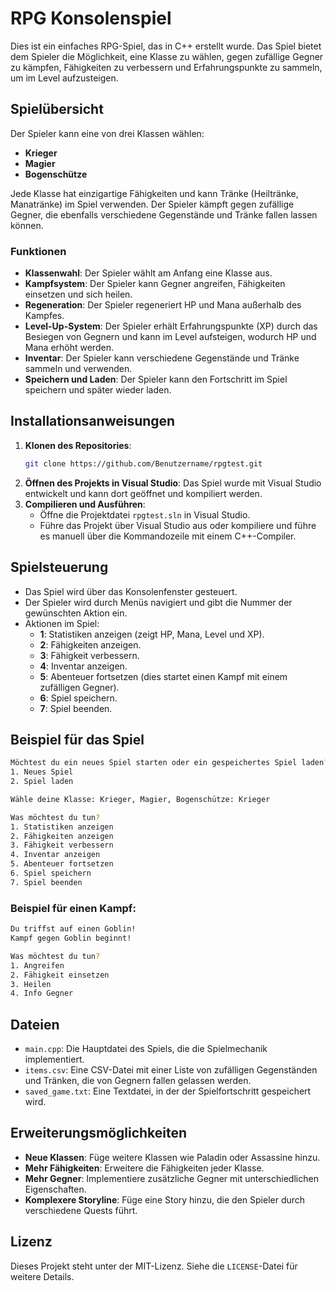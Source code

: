 # RPG Konsolenspiel 

Dies ist ein einfaches RPG-Spiel, das in C++ erstellt wurde. Das Spiel bietet dem Spieler die Möglichkeit, eine Klasse zu wählen, gegen zufällige Gegner zu kämpfen, Fähigkeiten zu verbessern und Erfahrungspunkte zu sammeln, um im Level aufzusteigen.

## Spielübersicht

Der Spieler kann eine von drei Klassen wählen:
- **Krieger**
- **Magier**
- **Bogenschütze**

Jede Klasse hat einzigartige Fähigkeiten und kann Tränke (Heiltränke, Manatränke) im Spiel verwenden. Der Spieler kämpft gegen zufällige Gegner, die ebenfalls verschiedene Gegenstände und Tränke fallen lassen können. 

### Funktionen
- **Klassenwahl**: Der Spieler wählt am Anfang eine Klasse aus.
- **Kampfsystem**: Der Spieler kann Gegner angreifen, Fähigkeiten einsetzen und sich heilen.
- **Regeneration**: Der Spieler regeneriert HP und Mana außerhalb des Kampfes.
- **Level-Up-System**: Der Spieler erhält Erfahrungspunkte (XP) durch das Besiegen von Gegnern und kann im Level aufsteigen, wodurch HP und Mana erhöht werden.
- **Inventar**: Der Spieler kann verschiedene Gegenstände und Tränke sammeln und verwenden.
- **Speichern und Laden**: Der Spieler kann den Fortschritt im Spiel speichern und später wieder laden.

## Installationsanweisungen

1. **Klonen des Repositories**:
   ```bash
   git clone https://github.com/Benutzername/rpgtest.git
   ```
2. **Öffnen des Projekts in Visual Studio**: Das Spiel wurde mit Visual Studio entwickelt und kann dort geöffnet und kompiliert werden.
3. **Compilieren und Ausführen**:
   - Öffne die Projektdatei `rpgtest.sln` in Visual Studio.
   - Führe das Projekt über Visual Studio aus oder kompiliere und führe es manuell über die Kommandozeile mit einem C++-Compiler.

## Spielsteuerung

- Das Spiel wird über das Konsolenfenster gesteuert.
- Der Spieler wird durch Menüs navigiert und gibt die Nummer der gewünschten Aktion ein.
- Aktionen im Spiel:
  - **1**: Statistiken anzeigen (zeigt HP, Mana, Level und XP).
  - **2**: Fähigkeiten anzeigen.
  - **3**: Fähigkeit verbessern.
  - **4**: Inventar anzeigen.
  - **5**: Abenteuer fortsetzen (dies startet einen Kampf mit einem zufälligen Gegner).
  - **6**: Spiel speichern.
  - **7**: Spiel beenden.

## Beispiel für das Spiel

```bash
Möchtest du ein neues Spiel starten oder ein gespeichertes Spiel laden?
1. Neues Spiel
2. Spiel laden

Wähle deine Klasse: Krieger, Magier, Bogenschütze: Krieger

Was möchtest du tun?
1. Statistiken anzeigen
2. Fähigkeiten anzeigen
3. Fähigkeit verbessern
4. Inventar anzeigen
5. Abenteuer fortsetzen
6. Spiel speichern
7. Spiel beenden
```

### Beispiel für einen Kampf:

```bash
Du triffst auf einen Goblin!
Kampf gegen Goblin beginnt!

Was möchtest du tun?
1. Angreifen
2. Fähigkeit einsetzen
3. Heilen
4. Info Gegner
```

## Dateien

- `main.cpp`: Die Hauptdatei des Spiels, die die Spielmechanik implementiert.
- `items.csv`: Eine CSV-Datei mit einer Liste von zufälligen Gegenständen und Tränken, die von Gegnern fallen gelassen werden.
- `saved_game.txt`: Eine Textdatei, in der der Spielfortschritt gespeichert wird.

## Erweiterungsmöglichkeiten

- **Neue Klassen**: Füge weitere Klassen wie Paladin oder Assassine hinzu.
- **Mehr Fähigkeiten**: Erweitere die Fähigkeiten jeder Klasse.
- **Mehr Gegner**: Implementiere zusätzliche Gegner mit unterschiedlichen Eigenschaften.
- **Komplexere Storyline**: Füge eine Story hinzu, die den Spieler durch verschiedene Quests führt.

## Lizenz

Dieses Projekt steht unter der MIT-Lizenz. Siehe die `LICENSE`-Datei für weitere Details.

